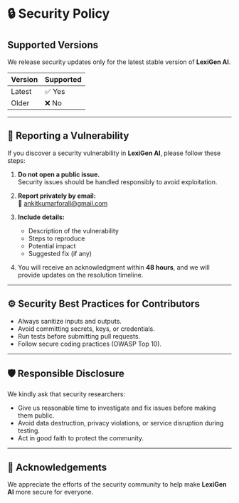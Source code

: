# 🔒 Security Policy

## Supported Versions
We release security updates only for the latest stable version of **LexiGen AI**.

| Version | Supported |
|---------|-----------|
| Latest  | ✅ Yes    |
| Older   | ❌ No     |

---

## 📢 Reporting a Vulnerability
If you discover a security vulnerability in **LexiGen AI**, please follow these steps:

1. **Do not open a public issue.**  
   Security issues should be handled responsibly to avoid exploitation.

2. **Report privately by email:**  
   📧 ankitkumarforall@gmail.com 

3. **Include details:**  
   - Description of the vulnerability  
   - Steps to reproduce  
   - Potential impact  
   - Suggested fix (if any)  

4. You will receive an acknowledgment within **48 hours**, and we will provide updates on the resolution timeline.

---

## ⚙️ Security Best Practices for Contributors
- Always sanitize inputs and outputs.  
- Avoid committing secrets, keys, or credentials.  
- Run tests before submitting pull requests.  
- Follow secure coding practices (OWASP Top 10).  

---

## 🛡️ Responsible Disclosure
We kindly ask that security researchers:
- Give us reasonable time to investigate and fix issues before making them public.  
- Avoid data destruction, privacy violations, or service disruption during testing.  
- Act in good faith to protect the community.  

---

## 🙏 Acknowledgements
We appreciate the efforts of the security community to help make **LexiGen AI** more secure for everyone.
